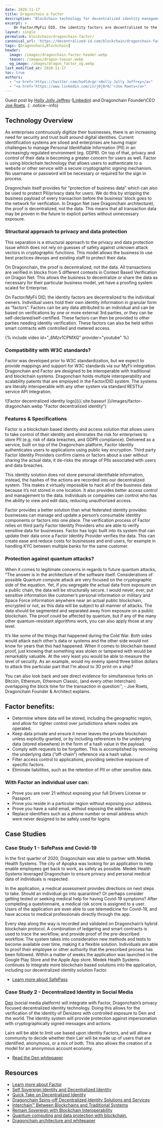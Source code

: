 ```yaml
---
date: 2020-11-17
title: Dragonchain & Factor
description: "Blockchain technology for decentralized identity management - Guest Post"
excerpt: >
    On Factor/MyFii DID, the identity factors are decentralized to the individual owners. Individual users hold their own identity information in granular form as “factors”. Factors can be any data attributed to an individual and can be based on verifications by one or more external 3rd parties, or they can be self-declared/self-certified. These factors can then be provided to other parties needing identity verification. These factors can also be held within smart contracts with controlled and metered access.
layout: single
permalink: blockchain/dragonchain-factor/
canonical_url: 'https://decentralized-id.com/blockchain/dragonchain-factor/'
tags: [Dragonchain,Blockchain]
header:
  image: /images/dragonchain-factor-header.webp
  teaser: /images/dragon-teaser.webp
  og_image: /images/dragon_factor_og.webp
last_modified_at: 2020-11-17
toc: true
authors:
  - "<a href='https://twitter.com/hodldrgn'>Holly Jolly Jeffrey</a>"
  - "<a href='https://www.linkedin.com/in/j0j0r0/'>Joe Roets</a>"
---
```


Guest post by [Holly Jolly Jeffrey](https://twitter.com/hodldrgn) ([Linkedin](https://www.linkedin.com/in/jeffrey-neijenhuis/)) and Dragonchain Founder\CEO [Joe Roets](https://www.linkedin.com/in/j0j0r0/).
{: .notice--info}

## Technology Overview 

As enterprises continuously digitize their businesses, there is an increasing need for security and trust built around digital identities. Current identification systems are siloed and enterprises are having major challenges to manage Personal Identifiable Information (PII) in an increasingly regulated environment (eg. GDPR). On top of that, privacy and control of their data is becoming a greater concern for users as well. Factor is using blockchain technology that allows users to authenticate to a website or other service with a secure cryptographic signing mechanism. No username or password will be necessary or required for the sign in process. 

Dragonchain itself provides for “protection of business data” which can also be used to protect PII/privacy data for users. We do this by stripping the business payload of every transaction before the business’ block goes to the network for verification. In Dragon Net (see Dragonchain architecture), the  proof is decentralized, not the data. This means that all transaction data may be proven in the future to explicit parties without unnecessary exposure.

### Structural approach to privacy and data protection

This separation is a structural approach to the privacy and data protection issue which does not rely on guesses of safety against unknown attack vectors in cryptographic functions. This model allows the business to use best practices devops and existing staff to protect their data.

On Dragonchain, the proof is decentralized, not the data. All transactions are verified in blocks from 5 different contexts in Context Based Verification on Dragon Net. This allows the business to decentralize or share the data as necessary for their particular business model, yet have a proofing system scaled for Enterprise.

On Factor/MyFii DID, the identity factors are decentralized to the individual owners. Individual users hold their own identity information in granular form as “factors”. Factors can be any data attributed to an individual and can be based on verifications by one or more external 3rd parties, or they can be self-declared/self-certified. These factors can then be provided to other parties needing identity verification. These factors can also be held within smart contracts with controlled and metered access.

{% include video id="_6Mzv1CPMXQ" provider="youtube" %}

### Compatibility with W3C standards?

Factor was developed prior to W3C standardization, but we expect to provide mappings and support for W3C standards via our MyFii integration. Dragonchain and Factor are designed to be interoperable with traditional and blockchain systems. Dragonchain holds multiple interoperability and scalability patents that are employed in the Factor/DID system. The systems are literally interoperable with any other system via standard RESTful service API integration.

![Factor decentralized identity logo]({{ site.baseurl }}/images/factor-dragonchain.webp "Factor decentralized identity")

### Features & Specifications 

Factor is a blockchain based identity and access solution that allows users to take control of their identity and eliminates the risk for enterprises to store PII (e.g. risk of data breaches, and GDPR compliance). Delivered as a service, built on top of the Dragonchain platform, Factor Identity authenticates users to applications using public key encryption. Third party Factor Identity Providers confirm claims or factors about a user without sharing the actual data, it de-risks the storage of PIIs associated with users and data breaches. 

This identity solution does not store personal identifiable information, instead, the hashes of the actions are recorded into our decentralized system. This makes it virtually impossible to hack all of the business data because it’s not stored in one location. It also provides better access control and management to the data. Individuals or companies can control who has the ability to view and edit data, reducing unauthorized access. 

Factor provides a better solution than what federated identity provides: businesses can manage and update a person’s consumable identity components or factors into one place. The verification process of Factor relies on third party Factor Identity Providers who are able to verify sensitive data for businesses. Factor has logic built into its system that can update their data once a Factor Identity Provider verifies the data. This can create ease and reduce costs for businesses and end users, for example in handling KYC between multiple banks for the same customer. 

### Protection against quantum attacks?

When it comes to legitimate concerns in regards to future quantum attacks, “The answer is in the architecture of the software itself. Considerations of possible Quantum compute attack are very focused on the cryptographic side of the equation. Yet, if you segregate the actual data from exposure on a public chain, the data will be structurally secure. I would never, ever, put sensitive information like customer’s personal information or military and Space Force information anywhere near an actual public blockchain, encrypted or not, as this data will be subject to all manner of attacks. The data should be segmented and separated away from exposure on a public blockchain. The proof could be affected by quantum, but if any of the many other quantum-resistant algorithms work, you can also apply those at any level.

It’s like some of the things that happened during the Cold War. Both sides would attack each other's data or systems and the other side would not know for years that this had happened. When it comes to blockchain based proof, just knowing that something was stolen or tampered with would be remarkably valuable. At the very least you would be able to measure the level of security. As an example, would my enemy spend three billion dollars to attack this particular part that I'm about to 3D print on a ship?

You can also look back and see direct evidence for simultaneous forks on Bitcoin, Ethereum, Ethereum Classic, (and every other Interchain) overlapping the block time for the transaction in question'', - Joe Roets, Dragonchain Founder & Architect explains.

## Factor benefits:

* Determine where data will be stored, including the geographic region, and allow for tighter control over jurisdictions where nodes are operated. 
* Keep data private and ensure it never leaves the private blockchain unless explicitly granted, or by including references to the underlying data (stored elsewhere) in the form of a hash value in the payload. 
* Comply with requests to be forgotten. This is accomplished by removing the underlying data (“off-chain”) reference via a hash value. 
* Filter access control to applications, providing selective exposure of specific factors. 
* Eliminate liabilities, such as the retention of PII or other sensitive data. 

### With Factor an individual user can:

* Prove you are over 21 without exposing your full Drivers License or Passport.
* Prove you reside in a particular region without exposing your address.
* Prove you have a valid email, without exposing the address.
* Replace identifiers such as a phone number or email address which were never designed to be safely used for logins

## Case Studies

### Case Study 1 - SafePass and Covid-19

In the first quarter of 2020, Dragonchain was able to partner with Medek Health Systems. The city of Apopka was looking for an application to help enable employees get back to work, as safely as possible. Medek Health Systems leveraged Dragonchain to ensure privacy and personal medical data of individuals is respected.

In the application, a medical assessment provides directions on next steps to take. Should an individual go into quarantine? Or perhaps consider getting tested or seeking medical help for having Covid-19 symptoms? After completing a questionnaire, a medical risk score is assigned to a user. Users of the application are even able to use telemedicine for Covid-19, and have access to medical professionals directly through the app. 

Every step along the way is recorded and validated on Dragonchain’s hybrid blockchain protocol. A combination of ledgering and smart contracts is used to trace the workflow, and provide proof of the pre-described workflow. The system takes into consideration new methods and tests to become available over time, making it a flexible solution. Individuals are able to proof their employee or other authority that the prescribed process has been followed. Within a matter of weeks the application was launched in the Google Play Store and the Apple App store. Medek Health Systems continues to integrate more blockchain based solutions into the application, including our decentralized identity solution Factor.

* [Learn more about SafePass](https://www.bizjournals.com/orlando/news/2020/05/15/heres-how-this-app-lets-customers-know.html)

### Case Study 2 - Decentralized Identity in Social Media

[Den](https://den.social) (social media platform) will integrate with Factor, Dragonchain’s privacy focused decentralized identity technology. Doing this allows for the verification of the identity of Denizens with controlled exposure to Den and the world. The identity system will provide protection against impersonation with cryptographically signed messages and actions. 

Lairs will be able to limit use based upon identity Factors, and will allow a community to decide whether their Lair will be made up of users that are identified, anonymous, or a mix of both. This also allows the creation of a model for an anonymous account economy.

* [Read the Den whitepaper](https://drive.google.com/file/d/1LRe0Cv7bBaSeuDO7knxDst4IQVeTfjJu/view)

## Resources

* [Learn more about Factor](https://dragonchain.com/business/factor/) 
* [Self Sovereign Identity and Decentralized Identity](https://dragonchain.com/blog/decentralized-identity-self-sovereign-identity-explained)
* [Quick Take on Decentralized Identity](https://dragonchain.com/blog/quick-take-decentralized-identity)
* [Dragonchain Spins-off Decentralized Identity Solutions and Services](https://dragonchain.com/blog/factor-spin-off-myfii)
* [Interchain™ Between Blockchains and Traditional Systems](https://dragonchain.com/blog/interchain)
* [Remain Sovereign with Blockchain Interoperability](https://dragonchain.com/blog/blockchain-interoperability)
* [Quantum computing and data protection with blockchain.](https://dragonchain.com/blog/quantum-computing-data-protection-blockchain)
* [Dragonchain architecture and whitepaper](https://dragonchain.com/Dragonchain-Architecture.pdf)

